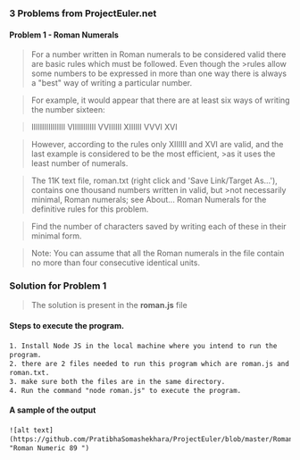 ### 3 Problems from ProjectEuler.net


#### Problem 1 - Roman Numerals

>For a number written in Roman numerals to be considered valid there are basic rules which must be followed. Even though the >rules allow some numbers to be expressed in more than one way there is always a "best" way of writing a particular number.

>For example, it would appear that there are at least six ways of writing the number sixteen:

>IIIIIIIIIIIIIIII
>VIIIIIIIIIII
>VVIIIIII
>XIIIIII
>VVVI
>XVI

>However, according to the rules only XIIIIII and XVI are valid, and the last example is considered to be the most efficient, >as it uses the least number of numerals.

>The 11K text file, roman.txt (right click and 'Save Link/Target As...'), contains one thousand numbers written in valid, but >not necessarily minimal, Roman numerals; see About... Roman Numerals for the definitive rules for this problem.

>Find the number of characters saved by writing each of these in their minimal form.

>Note: You can assume that all the Roman numerals in the file contain no more than four consecutive identical units.

### Solution for Problem 1 

>The solution is present in the  **roman.js** file 

#### Steps to execute the program.
    1. Install Node JS in the local machine where you intend to run the program.
    2. there are 2 files needed to run this program which are roman.js and roman.txt.
    3. make sure both the files are in the same directory.
    4. Run the command "node roman.js" to execute the program.
    
#### A sample of the output
    ![alt text](https://github.com/PratibhaSomashekhara/ProjectEuler/blob/master/RomanNumber_89.png "Roman Numeric 89 ")
     
   



